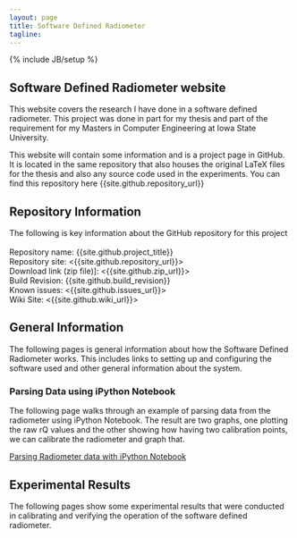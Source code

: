 ```yaml
---
layout: page
title: Software Defined Radiometer 
tagline:
---
```

{% include JB/setup %}

## Software Defined Radiometer website

This website covers the research I have done in a software defined radiometer.  This project was done in part for my thesis and part of the requirement for my Masters in Computer Engineering at Iowa State University.  

This website will contain some information and is a project page in GitHub.  It is located in the same repository that also houses the original LaTeX files for the thesis and also any source code used in the experiments.  You can find this repository here {{site.github.repository_url}}

## Repository Information
The following is key information about the GitHub repository for this project<br />
<br />
Repository name: {{site.github.project_title}} <br />
Repository site: <{{site.github.repository_url}}> <br />
Download link (zip file)]: <{{site.github.zip_url}}> <br />
Build Revision: {{site.github.build_revision}} <br />
Known issues: <{{site.github.issues_url}}> <br />
Wiki Site: <{{site.github.wiki_url}}> <br />

## General Information
The following pages is general information about how the Software Defined Radiometer works.  This includes links to setting up and configuring the software used and other general information about the system.

### Parsing Data using iPython Notebook
The following page walks through an example of parsing data from the radiometer using iPython Notebook.  The result are two graphs, one plotting the raw rQ values and the other showing how having two calibration points, we can calibrate the radiometer and graph that.

[data1]: <http://www.rfgeeks.com/Radiometer-SDR-Thesis/Radiometer_Parse.html>

[Parsing Radiometer data with iPython Notebook][data1]


## Experimental Results
The following pages show some experimental results that were conducted in calibrating and verifying the operation of the software defined radiometer.


